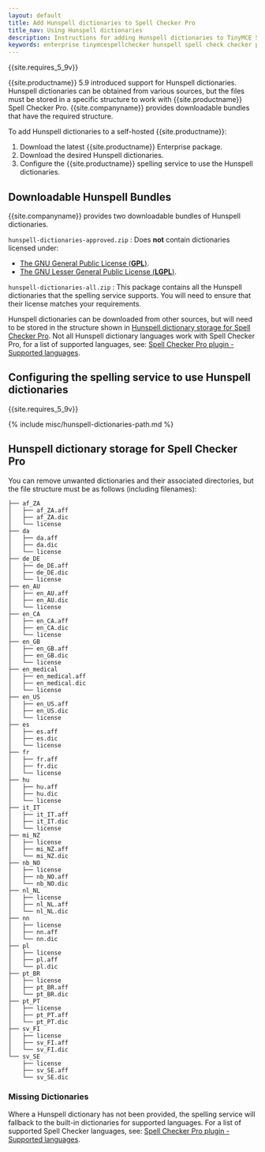 ```yaml
---
layout: default
title: Add Hunspell dictionaries to Spell Checker Pro
title_nav: Using Hunspell dictionaries
description: Instructions for adding Hunspell dictionaries to TinyMCE Spell Checker Pro.
keywords: enterprise tinymcespellchecker hunspell spell check checker pro server configuration configure
---
```


{{site.requires_5_9v}}

{{site.productname}} 5.9 introduced support for Hunspell dictionaries. Hunspell dictionaries can be obtained from various sources, but the files must be stored in a specific structure to work with {{site.productname}} Spell Checker Pro. {{site.companyname}} provides downloadable bundles that have the required structure.

To add Hunspell dictionaries to a self-hosted {{site.productname}}:

1. Download the latest {{site.productname}} Enterprise package.
1. Download the desired Hunspell dictionaries.
1. Configure the {{site.productname}} spelling service to use the Hunspell dictionaries.

## Downloadable Hunspell Bundles

{{site.companyname}} provides two downloadable bundles of Hunspell dictionaries.

`hunspell-dictionaries-approved.zip`
: Does **not** contain dictionaries licensed under:
* [The GNU General Public License (**GPL**)](https://www.gnu.org/licenses/licenses.html#GPL).
* [The GNU Lesser General Public License (**LGPL**)](https://www.gnu.org/licenses/licenses.html#LGPL).

`hunspell-dictionaries-all.zip`
: This package contains all the Hunspell dictionaries that the spelling service supports. You will need to ensure that their license matches your requirements.

Hunspell dictionaries can be downloaded from other sources, but will need to be stored in the structure shown in [Hunspell dictionary storage for Spell Checker Pro](#hunspelldictionarystorageforspellcheckerpro). Not all Hunspell dictionary languages work with Spell Checker Pro, for a list of supported languages, see: [Spell Checker Pro plugin - Supported languages]({{site.baseurl}}/plugins/premium/tinymcespellchecker/#supportedlanguages).

## Configuring the spelling service to use Hunspell dictionaries

{{site.requires_5_9v}}

{% include misc/hunspell-dictionaries-path.md %}

## Hunspell dictionary storage for Spell Checker Pro

You can remove unwanted dictionaries and their associated directories, but the file structure must be as follows (including filenames):

```
├── af_ZA
│   ├── af_ZA.aff
│   ├── af_ZA.dic
│   └── license
├── da
│   ├── da.aff
│   ├── da.dic
│   └── license
├── de_DE
│   ├── de_DE.aff
│   ├── de_DE.dic
│   └── license
├── en_AU
│   ├── en_AU.aff
│   ├── en_AU.dic
│   └── license
├── en_CA
│   ├── en_CA.aff
│   ├── en_CA.dic
│   └── license
├── en_GB
│   ├── en_GB.aff
│   ├── en_GB.dic
│   └── license
├── en_medical
│   ├── en_medical.aff
│   ├── en_medical.dic
│   └── license
├── en_US
│   ├── en_US.aff
│   ├── en_US.dic
│   └── license
├── es
│   ├── es.aff
│   ├── es.dic
│   └── license
├── fr
│   ├── fr.aff
│   ├── fr.dic
│   └── license
├── hu
│   ├── hu.aff
│   ├── hu.dic
│   └── license
├── it_IT
│   ├── it_IT.aff
│   ├── it_IT.dic
│   └── license
├── mi_NZ
│   ├── license
│   ├── mi_NZ.aff
│   └── mi_NZ.dic
├── nb_NO
│   ├── license
│   ├── nb_NO.aff
│   └── nb_NO.dic
├── nl_NL
│   ├── license
│   ├── nl_NL.aff
│   └── nl_NL.dic
├── nn
│   ├── license
│   ├── nn.aff
│   └── nn.dic
├── pl
│   ├── license
│   ├── pl.aff
│   └── pl.dic
├── pt_BR
│   ├── license
│   ├── pt_BR.aff
│   └── pt_BR.dic
├── pt_PT
│   ├── license
│   ├── pt_PT.aff
│   └── pt_PT.dic
├── sv_FI
│   ├── license
│   ├── sv_FI.aff
│   └── sv_FI.dic
└── sv_SE
    ├── license
    ├── sv_SE.aff
    └── sv_SE.dic
```

### Missing Dictionaries

Where a Hunspell dictionary has not been provided, the spelling service will fallback to the built-in dictionaries for supported languages. For a list of supported Spell Checker languages, see: [Spell Checker Pro plugin - Supported languages]({{site.baseurl}}/plugins/premium/tinymcespellchecker/#supportedlanguages).
